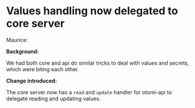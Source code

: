 # Values handling now delegated to core server

Maurice:

**Background:**

We had both core and api do similar tricks to deal with values and secrets, which were biting each other.

**Change introduced:**

The core server now has a `read` and `update` handler for otomi-api to delegate reading and updating values.
